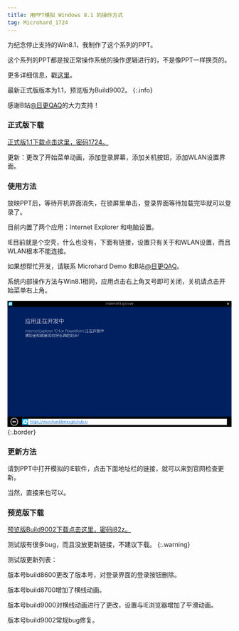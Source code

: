 ```yaml
---
title: 用PPT模拟 Windows 8.1 的操作方式
tag: Microhard_1724
---
```


为纪念停止支持的Win8.1，我制作了这个系列的PPT。

这个系列的PPT都是按正常操作系统的操作逻辑进行的，不是像PPT一样换页的。

更多详细信息，戳[这里](https://b23.tv/fGewPIC)。

最新正式版版本为1.1，预览版为Build9002。
{:.info}

感谢B站[@日更QAQ](https://b23.tv/xfn8sUn)的大力支持！

### 正式版下载

[正式版1.1下载点击这里，密码1724。](https://wwvg.lanzouf.com/i6q2T0ljdesb)

更新：更改了开始菜单动画，添加登录屏幕，添加关机按钮，添加WLAN设置界面。

### 使用方法

放映PPT后，等待开机界面消失，在锁屏里单击，登录界面等待加载完毕就可以登录了。

目前内置了两个应用：Internet Explorer 和电脑设置。

IE目前就是个空壳，什么也没有，下面有链接，设置只有关于和WLAN设置，而且WLAN根本不能连接。

如果想帮忙开发，请联系 Microhard Demo 和B站[@日更QAQ](https://b23.tv/xfn8sUn)。

系统内部操作方法与Win8.1相同，应用点击右上角叉号即可关闭，关机请点击开始菜单右上角。

![Image](/winpptx.png){:.border}

### 更新方法

请到PPT中打开模拟的IE软件，点击下面地址栏的链接，就可以来到官网检查更新。

当然，直接来也可以。

### 预览版下载

[预览版Build9002下载点击这里，密码i82z。](https://wwsq.lanzoub.com/ikamk0jp7red)

测试版有很多bug，而且没放更新链接，不建议下载。
{:.warning}

测试版更新列表：

版本号build8600更改了版本号，对登录界面的登录按钮删除。

版本号build8700增加了横线动画。

版本号build9000对横线动画进行了更改，设置与IE浏览器增加了平滑动画。

版本号build9002常规bug修复。
